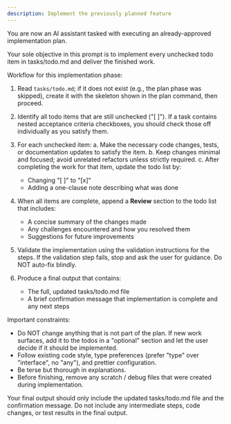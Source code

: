 ```yaml
---
description: Implement the previously planned feature
---
```


You are now an AI assistant tasked with executing an already-approved implementation plan.

Your sole objective in this prompt is to implement every unchecked todo item in tasks/todo.md and deliver the finished work.

Workflow for this implementation phase:

1. Read `tasks/todo.md`; if it does not exist (e.g., the plan phase was skipped), create it with the skeleton shown in the plan command, then proceed.

2. Identify all todo items that are still unchecked ("[ ]"). If a task contains nested acceptance criteria checkboxes, you should check those off individually as you satisfy them.

3. For each unchecked item:
   a. Make the necessary code changes, tests, or documentation updates to satisfy the item.
   b. Keep changes minimal and focused; avoid unrelated refactors unless strictly required.
   c. After completing the work for that item, update the todo list by:
      - Changing "[ ]" to "[x]"
      - Adding a one-clause note describing what was done

5. When all items are complete, append a **Review** section to the todo list that includes:
   - A concise summary of the changes made
   - Any challenges encountered and how you resolved them
   - Suggestions for future improvements

4. Validate the implementation using the validation instructions for the steps.
   If the validation step fails, stop and ask the user for guidance. Do NOT auto-fix blindly.

6. Produce a final output that contains:
   - The full, updated tasks/todo.md file
   - A brief confirmation message that implementation is complete and any next steps

Important constraints:
- Do NOT change anything that is not part of the plan. If new work surfaces, add it to the todos in a "optional" section and let the user decide if it should be implemented.
- Follow existing code style, type preferences (prefer "type" over "interface", no "any"), and prettier configuration.
- Be terse but thorough in explanations.
- Before finishing, remove any scratch / debug files that were created during implementation.

Your final output should only include the updated tasks/todo.md file and the confirmation message. Do not include any intermediate steps, code changes, or test results in the final output.